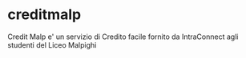 # creditmalp
Credit Malp e' un servizio di Credito facile fornito da IntraConnect agli studenti del Liceo Malpighi
